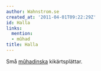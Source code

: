 ```yaml
---
author: Wahnstrom.se
created_at: '2011-04-01T09:22:29Z'
id: Halla
links:
  mention:
  - mûhad
title: Halla
---
```


Små [mûhadinska] kikärtsplättar.

  [mûhadinska]: mûhad